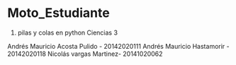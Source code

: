 # Moto_Estudiante
1. pilas y colas en python Ciencias 3

Andrés Mauricio Acosta Pulido - 20142020111  Andrés Mauricio Hastamorir - 20142020118  Nicolás vargas Martinez- 20141020062
